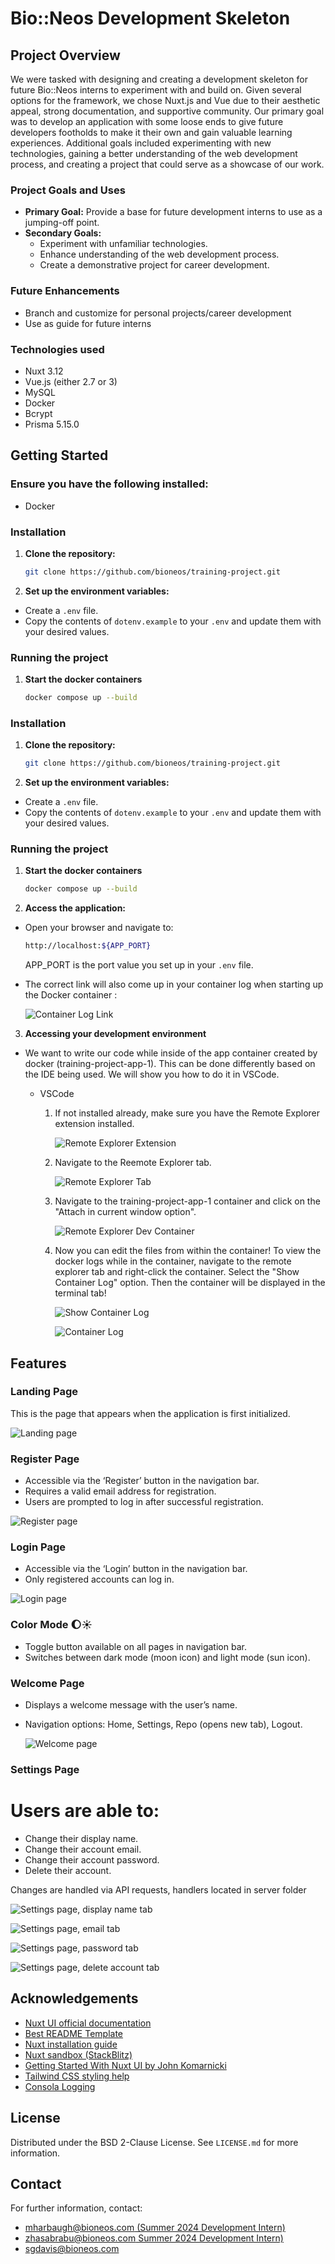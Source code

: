 # Bio::Neos Development Skeleton

## Project Overview
We were tasked with designing and creating a development skeleton for future Bio::Neos interns to experiment with and build on. Given several options for the framework, we chose Nuxt.js and Vue due to their aesthetic appeal, strong documentation, and supportive community. Our primary goal was to develop an application with some loose ends to give future developers footholds to make it their own and gain valuable learning experiences. Additional goals included experimenting with new technologies, gaining a better understanding of the web development process, and creating a project that could serve as a showcase of our work.

### Project Goals and Uses
- **Primary Goal:** Provide a base for future development interns to use as a jumping-off point.
- **Secondary Goals:**
  - Experiment with unfamiliar technologies.
  - Enhance understanding of the web development process.
  - Create a demonstrative project for career development.

### Future Enhancements
- Branch and customize for personal projects/career development
- Use as guide for future interns

### Technologies used
- Nuxt 3.12
- Vue.js (either 2.7 or 3)
- MySQL
- Docker
- Bcrypt
- Prisma 5.15.0

## Getting Started

### Ensure you have the following installed: 
- Docker


### Installation

1. **Clone the repository:**

   ```sh
   git clone https://github.com/bioneos/training-project.git
   ```
2. **Set up the environment variables:**
- Create a `.env` file.
- Copy the contents of `dotenv.example` to your `.env` and update them with your desired values.

### Running the project

1. **Start the docker containers**

    ```sh 
    docker compose up --build 
    ```

### Installation

1. **Clone the repository:**

   ```sh
   git clone https://github.com/bioneos/training-project.git
   ```
2. **Set up the environment variables:**
- Create a `.env` file.
- Copy the contents of `dotenv.example` to your `.env` and update them with your desired values.

### Running the project

1. **Start the docker containers**

    ```sh 
    docker compose up --build 
    ```

2. **Access the application:**
- Open your browser and navigate to:
    ```sh
    http://localhost:${APP_PORT} 

    ```
    APP_PORT is the port value you set up in your `.env` file.

- The correct link will also come up in your container log when starting up the Docker container :

    ![Container Log Link](readme-images/appLink.png)

3. **Accessing your development environment**
- We want to write our code while inside of the app container created by docker (training-project-app-1). This can be done differently based on the IDE being used. We will show you how to do it in VSCode.

  - VSCode
    1. If not installed already, make sure you have the Remote Explorer extension installed. 

        ![Remote Explorer Extension](readme-images/devEnv1.png)

    2. Navigate to the Reemote Explorer tab.

        ![Remote Explorer Tab](readme-images/remoteExplorerIcon.png)
    
    3. Navigate to the training-project-app-1 container and click on the "Attach in current window option". 

        ![Remote Explorer Dev Container](readme-images/devEnv2.png)
    
    4. Now you can edit the files from within the container! To view the docker logs while in the container, navigate to the remote explorer tab and right-click the container. Select the "Show Container Log" option. Then the container will be displayed in the terminal tab!


        ![Show Container Log](readme-images/containerLog1.png)

        ![Container Log](readme-images/containerLog2.png)
## Features

### Landing Page
This is the page that appears when the application is first initialized.

![Landing page](readme-images/landing.png)

### Register Page
- Accessible via the ‘Register’ button in the navigation bar.
- Requires a valid email address for registration.
- Users are prompted to log in after successful registration.

![Register page](readme-images/register.png)

### Login Page
- Accessible via the ‘Login’ button in the navigation bar.
- Only registered accounts can log in.

![Login page](readme-images/login.png)

### Color Mode :moon::sunny:
- Toggle button available on all pages in navigation bar.
- Switches between dark mode (moon icon) and light mode (sun icon).

### Welcome Page
- Displays a welcome message with the user’s name.
- Navigation options: Home, Settings, Repo (opens new tab), Logout.

  ![Welcome page](readme-images/welcome.png)

### Settings Page
# Users are able to:
- Change their display name.
- Change their account email.
- Change their account password.
- Delete their account.

Changes are handled via API requests, handlers located in server folder

![Settings page, display name tab](readme-images/settings.png)

![Settings page, email tab](readme-images/settings1.png)

![Settings page, password tab](readme-images/settings2.png)

![Settings page, delete account tab](readme-images/settings3.png)



## Acknowledgements
- [Nuxt UI official documentation](https://ui.nuxt.com/getting-started)
- [Best README Template](https://github.com/othneildrew/Best-README-Template)
- [Nuxt installation guide](https://nuxt.com/docs/getting-started/installation#play-online)
- [Nuxt sandbox (StackBlitz)](https://stackblitz.com/github/nuxt/starter/tree/v3?file=README.md)
- [Getting Started With Nuxt UI by John Komarnicki](https://www.youtube.com/watch?v=SE_ysS_ZXbk&t=1272s)
- [Tailwind CSS styling help](https://tailwindcss.com/docs/flex-basis)
- [Consola Logging](https://github.com/unjs/consola)

## License
Distributed under the BSD 2-Clause License. See `LICENSE.md` for more information.

## Contact
For further information, contact:
- [mharbaugh@bioneos.com (Summer 2024 Development Intern)](mailto:mharbaugh@bioneos.com)
- [zhasabrabu@bioneos.com Summer 2024 Development Intern)](mailto:zhasabrabu@bioneos.com)
- [sgdavis@bioneos.com](mailto:sgdavis@bioneos.com)
